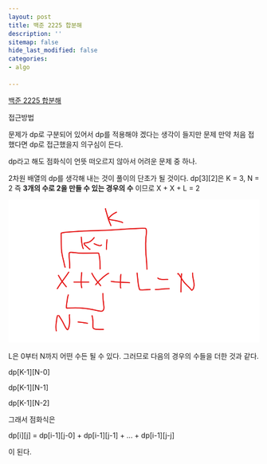 ```yaml
---
layout: post
title: 백준 2225 합분해
description: ''
sitemap: false
hide_last_modified: false
categories:
- algo

---
```

[백준 2225 합분해](https://www.acmicpc.net/problem/2225)

접근방법

문제가 dp로 구분되어 있어서 dp를 적용해야 겠다는 생각이 들지만
문제 만약 처음 접했다면 dp로 접근했을지 의구심이 든다.

dp라고 해도 점화식이 언뜻 떠오르지 않아서 어려운 문제 중 하나.

2차원 배열의 dp를 생각해 내는 것이 풀이의 단초가 될 것이다.
dp\[3\]\[2\]은 K = 3, N = 2 즉 **3개의 수로 2을 만들 수 있는 경우의 수** 이므로
X + X + L = 2

![](/uploads/2022-04-10-002832.png)

L은 0부터 N까지 어떤 수든 될 수 있다. 그러므로 다음의 경우의 수들을 더한 것과 같다.

dp\[K-1\]\[N-0\]

dp\[K-1\]\[N-1\]

dp\[K-1\]\[N-2\]

그래서 점화식은

dp\[i\]\[j\] = dp\[i-1\]\[j-0\] + dp\[i-1\]\[j-1\] + ... + dp\[i-1\]\[j-j\]

이 된다. 